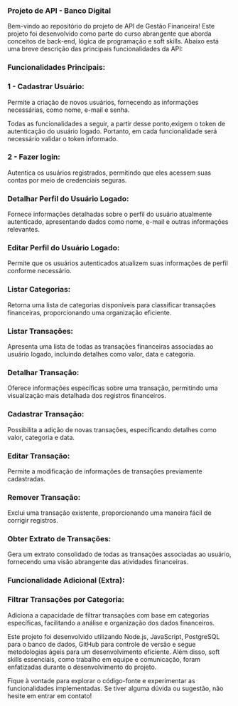 ### Projeto de API - Banco Digital

Bem-vindo ao repositório do projeto de API de Gestão Financeira! Este projeto foi desenvolvido como parte do curso abrangente que aborda conceitos de back-end, lógica de programação e soft skills. 
Abaixo está uma breve descrição das principais funcionalidades da API:

### Funcionalidades Principais:

### 1 - Cadastrar Usuário:
Permite a criação de novos usuários, fornecendo as informações necessárias, como nome, e-mail e senha.

Todas as funcionalidades a seguir, a partir desse ponto,exigem o token de autenticação do usuário logado.
Portanto, em cada funcionalidade será necessário validar o token informado.

### 2 - Fazer login:
Autentica os usuários registrados, permitindo que eles acessem suas contas por meio de credenciais seguras.

### Detalhar Perfil do Usuário Logado:
Fornece informações detalhadas sobre o perfil do usuário atualmente autenticado, apresentando dados como nome, e-mail e outras informações relevantes.

### Editar Perfil do Usuário Logado:
Permite que os usuários autenticados atualizem suas informações de perfil conforme necessário.

### Listar Categorias:
Retorna uma lista de categorias disponíveis para classificar transações financeiras, proporcionando uma organização eficiente.

### Listar Transações:
Apresenta uma lista de todas as transações financeiras associadas ao usuário logado, incluindo detalhes como valor, data e categoria.

### Detalhar Transação:
Oferece informações específicas sobre uma transação, permitindo uma visualização mais detalhada dos registros financeiros.

### Cadastrar Transação:
Possibilita a adição de novas transações, especificando detalhes como valor, categoria e data.

### Editar Transação:
Permite a modificação de informações de transações previamente cadastradas.

### Remover Transação:
Exclui uma transação existente, proporcionando uma maneira fácil de corrigir registros.

### Obter Extrato de Transações:
Gera um extrato consolidado de todas as transações associadas ao usuário, fornecendo uma visão abrangente das atividades financeiras.

### Funcionalidade Adicional (Extra):
### Filtrar Transações por Categoria:
Adiciona a capacidade de filtrar transações com base em categorias específicas, facilitando a análise e organização dos dados financeiros.

Este projeto foi desenvolvido utilizando Node.js, JavaScript, PostgreSQL para o banco de dados, GitHub para controle de versão e segue metodologias ágeis para um desenvolvimento eficiente. 
Além disso, soft skills essenciais, como trabalho em equipe e comunicação, foram enfatizadas durante o desenvolvimento do projeto.

Fique à vontade para explorar o código-fonte e experimentar as funcionalidades implementadas. Se tiver alguma dúvida ou sugestão, não hesite em entrar em contato!
